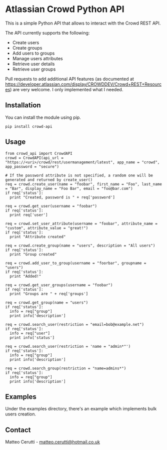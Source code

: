 # Atlassian Crowd Python API
This is a simple Python API that allows to interact with the Crowd REST API.

The API currently supports the following:

* Create users
* Create groups
* Add users to groups
* Manage users attributes
* Retrieve user details
* Retrieve user groups

Pull requests to add additional API features (as documented at https://developer.atlassian.com/display/CROWDDEV/Crowd+REST+Resources) are very welcome. I only implemented what I needed.

## Installation

You can install the module using pip.

```
pip install crowd-api
```

## Usage
```
from crowd_api import CrowdAPI
crowd = CrowdAPI(api_url = "https://<uri>/crowd/rest/usermanagement/latest", app_name = "crowd", app_password = "secure")

# If the password attribute is not specified, a random one will be generated and returned by create_user()
req = crowd.create_user(name = "foobar", first_name = "Foo", last_name = "Bar", display_name = "Foo Bar", email = "foo@bar.com")
if req['status']:
  print "Created, password is " + req['password']

req = crowd.get_user(username = "foobar")
if req['status']:
  print req['user']

req = crowd.set_user_attribute(username = "foobar", attribute_name = "custom", attribute_value = "great!")
if req['status']:
  print "Attribute created"

req = crowd.create_group(name = "users", description = "All users")
if req['status']:
  print "Group created"

req = crowd.add_user_to_group(username = "foorbar", groupname = "users")
if req['status']:
  print "Added!"

req = crowd.get_user_groups(username = "foobar")
if req['status']:
  print "Groups are " + req['groups']

req = crowd.get_group(name = "users")
if req['status']:
  info = req["group"]
  print info['description']

req = crowd.search_user(restriction = "email=bob@example.net")
if req['status']:
  info = req["user"]
  print info['status']

req = crowd.search_user(restriction = 'name = "admin*"')
if req['status']:
  info = req["group"]
  print info['description']

req = crowd.search_group(restriction = "name=admins*")
if req['status']:
  info = req["group"]
  print info['description']

```

## Examples
Under the examples directory, there's an example which implements bulk users creation.

## Contact
Matteo Cerutti - matteo.cerutti@hotmail.co.uk
